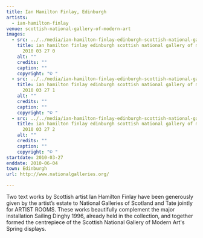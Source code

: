 ```yaml
---
title: Ian Hamilton Finlay, Edinburgh
artists:
  - ian-hamilton-finlay
venue: scottish-national-gallery-of-modern-art
images:
  - src: ../../media/ian-hamilton-finlay-edinburgh-scottish-national-gallery-of-modern-art-2010-03-27-0.webp
    title: ian hamilton finlay edinburgh scottish national gallery of modern art
      2010 03 27 0
    alt: ""
    credits: ""
    caption: ""
    copyright: "© "
  - src: ../../media/ian-hamilton-finlay-edinburgh-scottish-national-gallery-of-modern-art-2010-03-27-1.webp
    title: ian hamilton finlay edinburgh scottish national gallery of modern art
      2010 03 27 1
    alt: ""
    credits: ""
    caption: ""
    copyright: "© "
  - src: ../../media/ian-hamilton-finlay-edinburgh-scottish-national-gallery-of-modern-art-2010-03-27-2.webp
    title: ian hamilton finlay edinburgh scottish national gallery of modern art
      2010 03 27 2
    alt: ""
    credits: ""
    caption: ""
    copyright: "© "
startdate: 2010-03-27
enddate: 2010-06-04
town: Edinburgh
url: http://www.nationalgalleries.org/

---
```


Two text works by Scottish artist Ian Hamilton Finlay have been generously given by the artist’s estate to National Galleries of Scotland and Tate jointly for ARTIST ROOMS. These works beautifully complement the major installation Sailing Dinghy 1996, already held in the collection, and together formed the centrepiece of the Scottish National Gallery of Modern Art's Spring displays.

